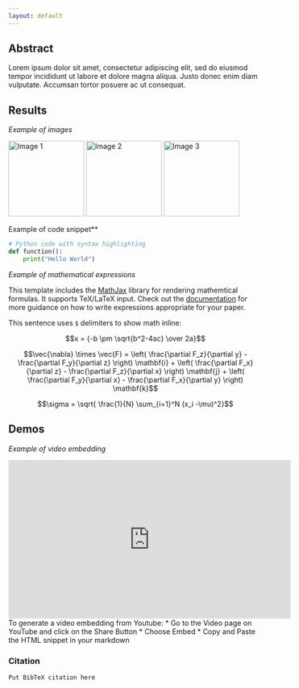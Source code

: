 ```yaml
---
layout: default
---
```


## Abstract

Lorem ipsum dolor sit amet, consectetur adipiscing elit, sed do eiusmod tempor incididunt ut labore et dolore magna aliqua. Justo donec enim diam vulputate. Accumsan tortor posuere ac ut consequat.

## Results

*Example of images*
<div style="text-align:left;">
    <img src="https://www.logolynx.com/images/logolynx/16/165ed86e7e2e44b5ff88a4dd1be08326.jpeg" width="150" alt="Image 1">
    <img src="https://www.logolynx.com/images/logolynx/16/165ed86e7e2e44b5ff88a4dd1be08326.jpeg" width="150" alt="Image 2">
    <img src="https://www.logolynx.com/images/logolynx/16/165ed86e7e2e44b5ff88a4dd1be08326.jpeg" width="150" alt="Image 3">
</div>

Example of code snippet**
```python
# Python code with syntax highlighting
def function():
    print("Hello World")
```

*Example of mathematical expressions*

This template includes the [MathJax](https://www.mathjax.org/) library for rendering mathemtical formulas. It supports TeX/LaTeX input. Check out the [documentation](http://docs.mathjax.org/en/latest/index.html) for more guidance on how to write expressions appropriate for your paper.

This sentence uses `$` delimiters to show math inline:

$$x = {-b \pm \sqrt{b^2-4ac} \over 2a}$$

$$\vec{\nabla} \times \vec{F} = \left( \frac{\partial F_z}{\partial y} - \frac{\partial F_y}{\partial z} \right) \mathbf{i} + \left( \frac{\partial F_x}{\partial z} - \frac{\partial F_z}{\partial x} \right) \mathbf{j} + \left( \frac{\partial F_y}{\partial x} - \frac{\partial F_x}{\partial y} \right) \mathbf{k}$$

$$\sigma = \sqrt{ \frac{1}{N} \sum_{i=1}^N (x_i -\mu)^2}$$

## Demos

*Example of video embedding*
<iframe width="560" height="315" src="https://www.youtube.com/embed/u9yHsiEkEzw" title="YouTube video player" frameborder="0" allow="accelerometer; autoplay; clipboard-write; encrypted-media; gyroscope; picture-in-picture" allowfullscreen></iframe>
To generate a video embedding from Youtube:
* Go to the Video page on YouTube and click on the Share Button
* Choose Embed
* Copy and Paste the HTML snippet in your markdown

### Citation
```
Put BibTeX citation here
```